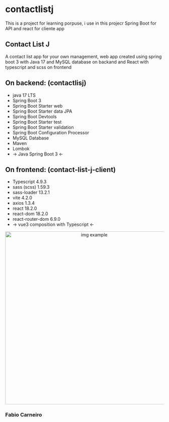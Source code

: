 # contactlistj
This is a project for learning porpuse, i use in this projecr Spring Boot for API and react for cliente app

<p align="center">
<h2>Contact List J</h2>
A contact list app for your own management, web app created using spring boot 3 with Java 17 and MySQL database on backand
and React with typescript and scss on frontend

<h2>On backend: (contactlisj)</h2>
<ul>
<li>java 17 LTS</li>
<li>Spring Boot 3</li>
<li>Spring Boot Starter web</li>
<li>Spring Boot Starter data JPA</li>
<li>Spring Boot Devtools</li>
<li>Spring Boot Starter test</li>
<li>Spring Boot Starter validation</li>
<li>Spring Boot Configuration Processor</li>
<li>MySQL Database</li>
<li>Maven</li>
<li>Lombok</li>
<li>-> Java Spring Boot 3 <-</li>
</ul>

<h2>On frontend: (contact-list-j-client)</h2>
<ul>
<li>Typescript 4.9.3</li>
<li>sass (scss) 1.59.3</li>
<li>sass-loader 13.2.1</li>
<li>vite 4.2.0</li>
<li>axios 1.3.4</li>
<li>react 18.2.0</li>
<li>react-dom 18.2.0</li>
<li>react-router-dom 6.9.0</li>
<li>-> vue3 composition with Typescript <-</li>
</ul>

</p>

<p align="center">
  <img src="" width="550" title="img example">
</p>

<p align="center">
<h3>Fabio Carneiro</h3>
</p>
